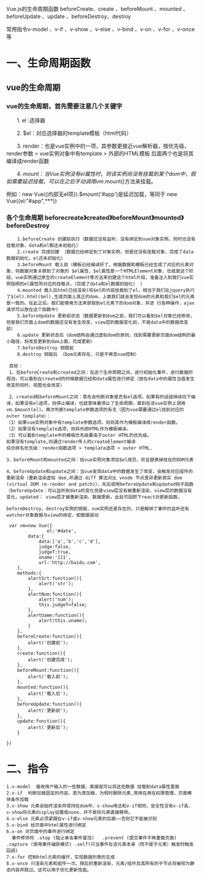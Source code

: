 Vue.js的生命周期函数 beforeCreate、create 、beforeMount 、mounted 、beforeUpdate 、update 、beforeDestroy、destroy

常用指令v-model 、v-if 、v-show 、v-else 、v-bind 、v-on 、v-for 、v-once等

# 一、生命周期函数

## vue的生命周期

### vue的生命周期，首先需要注意几个关键字

　　1. el :选择器

　　2. $el：对应选择器的template模板（html代码）

　　3. render：也是vue实例中的一项，其参数更接近vue解析器，按优先级，render参数 > vue实例对象中有template > 外部的HTML模板 后面两个也是将其编译成render函数

　　4. $mount ：当Vue实例没有el属性时，则该实例尚没有挂载到某个dom中，假如需要延迟挂载，可以在之后手动调用vm.$mount()方法来挂载。
  
  例如：new Vue({内部无el项}).$mount('#app')是延迟加载，等同于
     new Vue({el:"#app",***})
     
 ### 各个生命周期  beforecreate》created》beforeMount》mounted》beforeDestroy
	 
```
    1.beforeCreate 创建前执行（数据还没有监听，没有绑定到vue对象实例，同时也没有挂载对象，data和el都还未初始化）    
    2.create 完成创建 （数据已经绑定到了对象实例，但是还没有挂载对象，完成了data数据初始化，el还未初始化）    
    3.beforeMount 载入前（模板已经编译好了，根据数据和模板已经生成了对应的元素对象，将数据对象关联到了对象的 $el属性，$el属性是一个HTMLElement对象，也就是这个阶段，vue实例通过原生的createElement等方法来创建这个html片段，准备注入到我们vue实例指明的el属性所对应的挂载点，（完成了data和el数据初始化） ）
    4.mounted 载入后html已经渲染(将$el的内容挂载到了el，相当于我们在jquery执行了$(el).html($el),生成页面上真正的dom，上面我们就会发现dom的元素和我们$el的元素是一致的。在此之后，我们能够用方法来获取到el元素下的dom对象，并进 行各种操作，ajax请求可以放在这个函数中)    
    5.beforeUpdate 更新前状态（数据更新到dom之前，我们可以看到$el对象已经修改，但是我们页面上dom的数据还没有发生改变，view层的数据变化前，不是data中的数据改变前）    
    6.update 更新状态后（dom结构会通过虚拟dom的原则，找到需要更新页面dom结构的最小路径，将改变更新到dom上面，完成更新）
    7.beforeDestroy 销毁前
    8.destroy 销毁后 （Dom元素存在，只是不再受vue控制）
   ```
   
   ```
    其他：
    1、在beforeCreate和created之间：在这个生命周期之间，进行初始化事件，进行数据的观测，可以看到在created的时候数据已经和data属性进行绑定（放在data中的属性当值发生改变的同时，视图也会改变）
    
    2、created和beforeMount之间：首先会判断对象是否有el选项。如果有的话就继续向下编译，如果没有el选项，则停止编译，也就意味着停止了生命周期，直到在该vue实例上调用vm.$mount(el)。再次判断template参数选项的有无（因为vue需要通过el找到对应的outer template）：    
（1）如果vue实例对象中有template参数选项，则将其作为模板编译成render函数。
（2）如果没有template选项，则将外部HTML作为模板编译。
（3）可以看到template中的模板优先级要高于outer HTML的优先级。
如果没有template,则通过render传人的createElement编译
综合排名优先级：render函数选项 > template选项 > outer HTML.

3、beforeMount和mounted之间：给vue实例对象添加$el成员，并且替换掉挂在的DOM元素

4、beforeUpdate和update之间：当vue发现data中的数据发生了改变，会触发对应组件的重新渲染（重新渲染虚拟 dom,并通过 diff 算法对比 vnode 节点差异更新真实 dom (virtual DOM re-render and patch)），先后调用beforeUpdate和updated钩子函数（beforeUpdate：可以监听到data的变化但是view层没有被重新渲染，view层的数据没有变化，updated： view层才被重新渲染，数据更新。此处可回顾下react对更新函数。

 beforeDestroy，destroy实例的销毁，vue实例还是存在的，只是解绑了事件的监听还有watcher对象数据与view的绑定，即数据驱动
 ```
```
 var vm=new Vue({
               el:'#date',
		data:{
			data:['a','b','c','d'],
			judge:false,
			judgeT:true,
			uname:'111',
			url:'http://baidu.com',
	},
	methods:{
		alertSrt:function(){
			alert('str');
		},
		alertNum:function(){
			alert('num');
			this.judgeT=false;
		},
		alertUame:function(){
			alert(this.uname);
		}
	},
	beforeCreate:function(){
		alert('创建前');
	},
	create:function(){
		alert('创建完成');
	},
	beforeMount:function(){
		alert('载入前');
	},
	mounted:function(){
		alert('载入后');
	},
	beforeUpdate:function(){
		alert('更新前');
	},
	update:function(){
		alert('更新后');
	}
 
})

```

# 二、指令
    1.v-model  接收用户输入的一些数据，直接就可以将这些数据 挂载到data属性里面
    2.v-if  判断加载固定的内容，若为真加载，为假时删除元素,常用在用在权限管理，页面模块条件加载
    3.v-show 元素会始终渲染并保持在dom中，v-show用法和v-if相同，安全性没有v-if高，v-show将元素display设置成none，并不是将元素直接移除。
    4.v-else 元素必须紧跟在v-if或v-show元素的后面——否则它不能被识别
    5.v-bind 给页面中html属性进行绑定
    6.v-on 对页面中的事件进行绑定
      事件修饰符 .stop (阻止单击事件冒泡)   .prevent (提交事件不再重载页面) .capture (使用事件捕获模式) .self(只当事件在该元素本身（而不是子元素）触发时触发回调)
    7.v-for 控制html元素的循环，实现数据列表的生成
    8.v-once 只渲染元素和组件一次。随后的重新渲染，元素/组件及其所有的子节点将被视为静态内容并跳过。这可以用于优化更新性能。 
